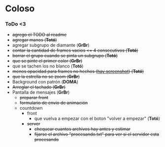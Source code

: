 # Coloso

### ToDo <3

- ~~agrego el TODO al readme~~
- ~~agregar manos (**Totó**)~~
- agregar subgrupo de diamante (**GrBr**)
- ~~contar la cantidad de frames vacios <= 4 consecutivos (**Totó**)~~
- ~~borrar el grupo cuando se pinta un subgrupo (**Totó**)~~
- ~~que se pinte el primer color (**GrBr**)~~
- que se tachen los no blanco (**Totó**)
- ~~menos opacidad para frames no hechos ([hay screenshot](image/screenshot_opacidad.png)) (**Totó**)~~
- ~~que la estrella no se zoom (**GrBr**)~~
- Background con patrón (**DOMA**)
- ~~Arreglar el tachado (**GrBr**)~~
- Pantalla de mensajes (**GrBr**)
    - ~~preparar front~~
    - ~~formulario de envio de animación~~
    - countdown
        - front
            - que vuelva a empezar con el boton "volver a empezar" (**Totó**)
        - ~~server~~
            - ~~chequear cuantos archivos hay antes y estimar~~
            - ~~fijarse el archivo "procesando.txt" para ver si el servidor esta procesando~~
